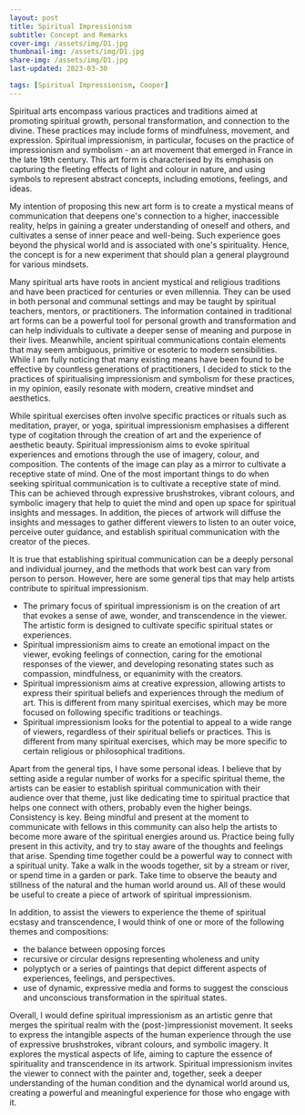 ```yaml
---
layout: post
title: Spiritual Impressionism
subtitle: Concept and Remarks
cover-img: /assets/img/D1.jpg
thumbnail-img: /assets/img/D1.jpg
share-img: /assets/img/D1.jpg
last-updated: 2023-03-30

tags: [Spiritual Impressionism, Cooper]
---
```


Spiritual arts encompass various practices and traditions aimed at promoting spiritual growth, personal transformation, and connection to the divine. These practices may include forms of mindfulness, movement, and expression. Spiritual impressionism, in particular, focuses on the practice of impressionism and symbolism - an art movement that emerged in France in the late 19th century. This art form is characterised by its emphasis on capturing the fleeting effects of light and colour in nature, and using symbols to represent abstract concepts, including emotions, feelings, and ideas.


My intention of proposing this new art form is to create a mystical means of communication that deepens one's connection to a higher, inaccessible reality, helps in gaining a greater understanding of oneself and others, and cultivates a sense of inner peace and well-being. Such experience goes beyond the physical world and is associated with one's spirituality. Hence, the concept is for a new experiment that should plan a general playground for various mindsets.

 
Many spiritual arts have roots in ancient mystical and religious traditions and have been practiced for centuries or even millennia. They can be used in both personal and communal settings and may be taught by spiritual teachers, mentors, or practitioners. The information contained in traditional art forms can be a powerful tool for personal growth and transformation and can help individuals to cultivate a deeper sense of meaning and purpose in their lives. Meanwhile, ancient spiritual communications contain elements that may seem ambiguous, primitive or esoteric to modern sensibilities. While I am fully noticing that many existing means have been found to be effective by countless generations of practitioners, I decided to stick to the practices of spiritualising impressionism and symbolism for these practices, in my opinion, easily resonate with modern, creative mindset and aesthetics.


While spiritual exercises often involve specific practices or rituals such as meditation, prayer, or yoga, spiritual impressionism emphasises a different type of cogitation through the creation of art and the experience of aesthetic beauty. Spiritual impressionism aims to evoke spiritual experiences and emotions through the use of imagery, colour, and composition. The contents of the image can play as a mirror to cultivate a receptive state of mind. One of the most important things to do when seeking spiritual communication is to cultivate a receptive state of mind. This can be achieved through expressive brushstrokes, vibrant colours, and symbolic imagery that help to quiet the mind and open up space for spiritual insights and messages. In addition, the pieces of artwork will diffuse the insights and messages to gather different viewers to listen to an outer voice, perceive outer guidance, and establish spiritual communication with the creator of the pieces.


It is true that establishing spiritual communication can be a deeply personal and individual journey, and the methods that work best can vary from person to person. However, here are some general tips that may help artists contribute to spiritual impressionism.


- The primary focus of spiritual impressionism is on the creation of art that evokes a sense of awe, wonder, and transcendence in the viewer. The artistic form is designed to cultivate specific spiritual states or experiences.
- Spiritual impressionism aims to create an emotional impact on the viewer, evoking feelings of connection, caring for the emotional responses of the viewer, and developing resonating states such as compassion, mindfulness, or equanimity with the creators.
- Spiritual impressionism aims at creative expression, allowing artists to express their spiritual beliefs and experiences through the medium of art. This is different from many spiritual exercises, which may be more focused on following specific traditions or teachings.
- Spiritual impressionism looks for the potential to appeal to a wide range of viewers, regardless of their spiritual beliefs or practices. This is different from many spiritual exercises, which may be more specific to certain religious or philosophical traditions.


Apart from the general tips, I have some personal ideas. I believe that by setting aside a regular number of works for a specific spiritual theme, the artists can be easier to establish spiritual communication with their audience over that theme, just like dedicating time to spiritual practice that helps one connect with others, probably even the higher beings. Consistency is key. Being mindful and present at the moment to communicate with fellows in this community can also help the artists to become more aware of the spiritual energies around us. Practice being fully present in this activity, and try to stay aware of the thoughts and feelings that arise. Spending time together could be a powerful way to connect with a spiritual unity. Take a walk in the woods together, sit by a stream or river, or spend time in a garden or park. Take time to observe the beauty and stillness of the natural and the human world around us. All of these would be useful to create a piece of artwork of spiritual impressionism.


In addition, to assist the viewers to experience the theme of spiritual ecstasy and transcendence, I would think of one or more of the following themes and compositions:

- the balance between opposing forces
- recursive or circular designs representing wholeness and unity
- polyptych or a series of paintings that depict different aspects of experiences, feelings, and perspectives.
- use of dynamic, expressive media and forms to suggest the conscious and unconscious transformation in the spiritual states.


Overall, I would define spiritual impressionism as an artistic genre that merges the spiritual realm with the (post-)impressionist movement. It seeks to express the intangible aspects of the human experience through the use of expressive brushstrokes, vibrant colours, and symbolic imagery. It explores the mystical aspects of life, aiming to capture the essence of spirituality and transcendence in its artwork. Spiritual impressionism invites the viewer to connect with the painter and, together, seek a deeper understanding of the human condition and the dynamical world around us, creating a powerful and meaningful experience for those who engage with it.

